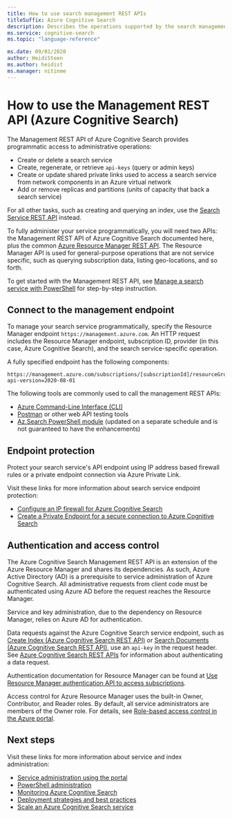 ```yaml
---
title: How to use search management REST APIs
titleSuffix: Azure Cognitive Search
description: Describes the operations supported by the search management REST APIs for Azure Cognitive Search. This article also notes the dependencies, and explains how to formulate the endpoint.
ms.service: cognitive-search
ms.topic: "language-reference"

ms.date: 09/01/2020
author: HeidiSteen
ms.author: heidist
ms.manager: nitinme
---
```


# How to use the Management REST API (Azure Cognitive Search)

The Management REST API of Azure Cognitive Search provides programmatic access to administrative operations:

+ Create or delete a search service
+ Create, regenerate, or retrieve `api-keys` (query or admin keys)
+ Create or update shared private links used to access a search service from network components in an Azure virtual network
+ Add or remove replicas and partitions (units of capacity that back a search service)

For all other tasks, such as creating and querying an index, use the [Search Service REST API](https://docs.microsoft.com/rest/api/searchservice/) instead.

To fully administer your service programmatically, you will need two APIs: the Management REST API of Azure Cognitive Search documented here, plus the common [Azure Resource Manager REST API](https://docs.microsoft.com/rest/api/searchmanagement/). The Resource Manager API is used for general-purpose operations that are not service specific, such as querying subscription data, listing geo-locations, and so forth. 

To get started with the Management REST API, see [Manage a search service with PowerShell](https://docs.microsoft.com/azure/search/search-manage-powershell) for step-by-step instruction.

## Connect to the management endpoint

To manage your search service programmatically, specify the Resource Manager endpoint `https://management.azure.com`. An HTTP request includes the Resource Manager endpoint, subscription ID, provider (in this case, Azure Cognitive Search), and the search service-specific operation. 

A fully specified endpoint has the following components:

```http
https://management.azure.com/subscriptions/[subscriptionId]/resourceGroups/[resourceGroupName]/providers/Microsoft.Search/searchServices/[serviceName]?api-version=2020-08-01
```

The following tools are commonly used to call the management REST APIs:

+ [Azure Command-Line Interface (CLI)](https://docs.microsoft.com/cli/azure/)
+ [Postman](https://www.postman.com/downloads/) or other web API testing tools
+ [Az.Search PowerShell module](https://docs.microsoft.com/powershell/module/az.search) (updated on a separate schedule and is not guaranteed to have the enhancements)

## Endpoint protection

Protect your search service's API endpoint using IP address based firewall rules or a private endpoint connection via Azure Private Link.

Visit these links for more information about search service endpoint protection:

+ [Configure an IP firewall for Azure Cognitive Search](https://docs.microsoft.com/azure/search/service-configure-firewall)
+ [Create a Private Endpoint for a secure connection to Azure Cognitive Search](https://docs.microsoft.com/azure/search/service-create-private-endpoint)

## Authentication and access control

The Azure Cognitive Search Management REST API is an extension of the Azure Resource Manager and shares its dependencies. As such, Azure Active Directory (AD) is a prerequisite to service administration of Azure Cognitive Search. All administrative requests from client code must be authenticated using Azure AD before the request reaches the Resource Manager.

Service and key administration, due to the dependency on Resource Manager, relies on Azure AD for authentication.

Data requests against the Azure Cognitive Search service endpoint, such as [Create Index &#40;Azure Cognitive Search REST API&#41;](https://docs.microsoft.com/rest/api/searchservice/create-index) or [Search Documents &#40;Azure Cognitive Search REST API&#41;](https://docs.microsoft.com/rest/api/searchservice/search-documents), use an `api-key` in the request header. See [Azure Cognitive Search REST APIs](https://docs.microsoft.com/rest/api/searchservice/) for information about authenticating a data request.

Authentication documentation for Resource Manager can be found at [Use Resource Manager authentication API to access subscriptions](https://docs.microsoft.com/azure/azure-resource-manager/resource-manager-api-authentication).

Access control for Azure Resource Manager uses the built-in Owner, Contributor, and Reader roles. By default, all service administrators are members of the Owner role. For details, see [Role-based access control in the Azure portal](https://docs.microsoft.com/azure/search/search-security-rbac).

## Next steps

Visit these links for more information about service and index administration:

+ [Service administration using the portal](https://docs.microsoft.com/azure/search/search-manage)
+ [PowerShell administration](https://docs.microsoft.com/azure/search/search-manage-powershell)
+ [Monitoring Azure Cognitive Search](https://docs.microsoft.com/azure/search/search-monitor-usage)
+ [Deployment strategies and best practices](https://docs.microsoft.com/azure/search/search-performance-optimization)
+ [Scale an Azure Cognitive Search service](https://docs.microsoft.com/azure/search/search-capacity-planning)
